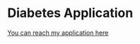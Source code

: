 # Diabetes Application
[You can reach my application here ](https://diabetes-application.streamlit.app/)
